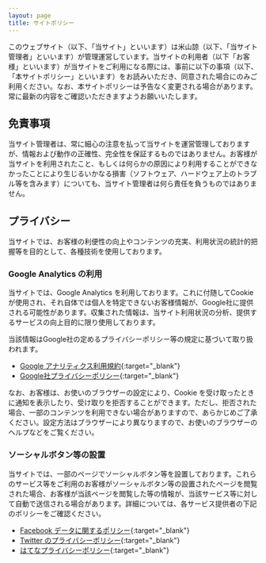 ```yaml
---
layout: page
title: サイトポリシー
---
```


このウェブサイト（以下、「当サイト」といいます）は米山諒（以下、「当サイト管理者」といいます）が管理運営しています。当サイトの利用者（以下「お客様」といいます）が当サイトをご利用になる際には、事前に以下の事項（以下、「本サイトポリシー」といいます）をお読みいただき、同意された場合にのみご利用ください。なお、本サイトポリシーは予告なく変更される場合があります。常に最新の内容をご確認いただきますようお願いいたします。


## 免責事項

当サイト管理者は、常に細心の注意を払って当サイトを運営管理しておりますが、情報および動作の正確性、完全性を保証するものではありません。お客様が当サイトを利用されたこと、もしくは何らかの原因により利用することができなかったことにより生じるいかなる損害（ソフトウェア、ハードウェア上のトラブル等を含みます）についても、当サイト管理者は何ら責任を負うものではありません。


## プライバシー

当サイトでは、お客様の利便性の向上やコンテンツの充実、利用状況の統計的把握等を目的として、各種技術を使用しております。


### Google Analytics の利用

当サイトでは、Google Analytics を利用しております。これに付随してCookie が使用され、それ自体では個人を特定できないお客様情報が、Google社に提供される可能性があります。収集された情報は、当サイト利用状況の分析、提供するサービスの向上目的に限り使用しております。

当該情報はGoogle社の定めるプライバシーポリシー等の規定に基づいて取り扱われます。

- [Google アナリティクス利用規約](https://www.google.com/analytics/terms/jp.html){:target="_blank"}
- [Google社プライバシーポリシー](https://policies.google.com/privacy?gl=jp){:target="_blank"}

なお、お客様は、お使いのブラウザーの設定により、Cookie を受け取ったときに通知を表示したり、受け取りを拒否することができます。ただし、拒否された場合、一部のコンテンツを利用できない場合がありますので、あらかじめご了承ください。設定方法はブラウザーにより異なりますので、お使いのブラウザーのヘルプなどをご覧ください。


### ソーシャルボタン等の設置

当サイトでは、一部のページでソーシャルボタン等を設置しております。これらのサービス等をご利用のお客様がソーシャルボタン等の設置されたページを閲覧された場合、お客様が当該ページを閲覧した等の情報が、当該サービス等に対して自動で送信される場合があります。詳細については、各サービス提供者の下記のポリシーをご確認ください。

- [Facebook データに関するポリシー](https://www.facebook.com/privacy/explanation){:target="_blank"}
- [Twitter のプライバシーポリシー](https://twitter.com/ja/privacy){:target="_blank"}
- [はてなプライバシーポリシー](https://www.hatena.ne.jp/rule/privacypolicy){:target="_blank"}
